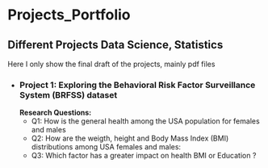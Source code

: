 # Projects_Portfolio
## Different Projects Data Science, Statistics
Here I only show the final draft of the projects, mainly pdf files

* ### Project 1: Exploring the Behavioral Risk Factor Surveillance System (BRFSS) dataset
  **Research Questions:**
    * Q1: How is the general health among the USA population for females and males
    * Q2: How are the weigth, height and Body Mass Index (BMI) distributions among USA females and
males:
    * Q3: Which factor has a greater impact on health BMI or Education ?
